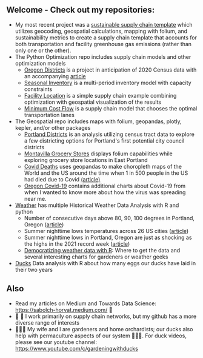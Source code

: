 ## Welcome - Check out my repositories: 
- My most recent project was a [sustainable supply chain template](https://github.com/wpbSabi/sustainable_supply_chain_template) which utilizes geocoding,  geospatial calculations, mapping with folium, and sustainability metrics to create a supply chain template that accounts for both transportation and facility greenhouse gas emissions (rather than only one or the other).
- The Python Optimization repo includes supply chain models and other optimization models
  - [Oregon Districts](https://github.com/wpbSabi/python_optimization/tree/main/oregon_districts) is a project in anticipation of 2020 Census data with an accompanying [article](https://towardsdatascience.com/how-to-draw-congressional-districts-in-python-with-linear-programming-b1e33c80bc52)
  - [Seasonal Inventory](https://github.com/wpbSabi/python_optimization/tree/main/seasonal_inventory) is a multi-period inventory model with capacity constraints
  - [Facility Location](https://github.com/wpbSabi/python_optimization/tree/main/facility_location) is a simple supply chain example combining optimization with geospatial visualization of the results
  - [Minimum Cost Flow](https://github.com/wpbSabi/python_optimization/tree/main/minimum_cost_flow) is a supply chain model that chooses the optimal transportation lanes
- The Geospatial repo includes maps with folium, geopandas, plotly, kepler, and/or other packages
  - [Portland Districts](https://github.com/wpbSabi/portland_potential_districts) is an analysis utilizing census tract data to explore a few districting options for Portland's first potential city council districts
  - [Montavilla Grocery Stores](https://github.com/wpbSabi/geospatial/tree/main/montavilla) displays folium capabilities while exploring grocery store locations in East Portland
  - [Covid Deaths](https://github.com/wpbSabi/geospatial/tree/main/one_in_covid_deaths) uses geopandas to make choropleth maps of the World and the US around the time when 1 in 500 people in the US had died due to Covid [(article)](https://sabolch-horvat.medium.com/1-in-500-in-the-us-have-died-from-covid-1-in-1700-in-the-world-have-as-of-september-18th-2021-c0de1bf37028)
  - [Oregon Covid-19](https://github.com/wpbSabi/oregon-covid-19) contains additional charts about Covid-19 from when I wanted to know more about how the virus was spreading near me.
- [Weather](https://github.com/wpbSabi/weather) has multiple Historical Weather Data Analysis with R and python
  - Number of consecutive days above 80, 90, 100 degrees in Portland, Oregon ([article](https://towardsdatascience.com/use-itertools-groupby-to-count-consecutive-occurrences-in-python-7bb83248b83e))
  - Summer nighttime lows temperatures across 26 US cities ([article](https://towardsdatascience.com/a-look-at-summer-nighttime-low-temperatures-across-26-cities-in-the-us-9ea596c5f61f))
  - Summer nighttime lows in Portland, Oregon are just as shocking as the highs in the 2021 record week ([article](https://sabolch-horvat.medium.com/the-pacific-northwest-heat-wave-has-lows-that-are-just-as-shocking-as-the-highs-efab4500790f))
  - [Democratizing weather data with R](https://towardsdatascience.com/democratizing-historical-weather-data-with-r-cc3c76dde7c5): Where to get the data and several interesting charts for gardeners or weather geeks
- [Ducks](https://github.com/wpbSabi/ducks) Data analysis with R about how many eggs our ducks have laid in their two years

## Also
- Read my articles on Medium and Towards Data Science: https://sabolch-horvat.medium.com/ 📓 
- 🚚 🚢 I work primarily on supply chain networks, but my github has a more diverse range of interests
- 🌱🌲🌳 My wife and I are gardeners and home orchardists; our ducks also help with permaculture aspects of our system 🐛🦆🥚.  For duck videos, please see our youtube channel: https://www.youtube.com/c/gardeningwithducks


<!--
**wpbSabi/wpbSabi** is a ✨ _special_ ✨ repository because its `README.md` (this file) appears on your GitHub profile.
-->
